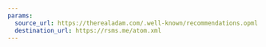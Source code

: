 ```yaml
---
params:
  source_url: https://therealadam.com/.well-known/recommendations.opml
  destination_url: https://rsms.me/atom.xml
---
```

